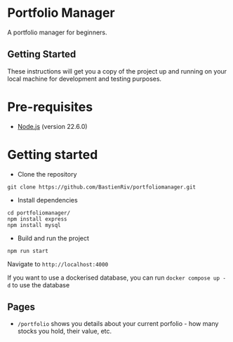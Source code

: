 # Portfolio Manager

A portfolio manager for beginners.

## Getting Started

These instructions will get you a copy of the project up and running on your local machine for development and testing purposes.

# Pre-requisites
- [Node.js](https://nodejs.org/) (version 22.6.0)


# Getting started
- Clone the repository
```
git clone https://github.com/BastienRiv/portfoliomanager.git
```
- Install dependencies
```
cd portfoliomanager/
npm install express
npm install mysql
```
- Build and run the project
```
npm run start
```
  Navigate to `http://localhost:4000`

If you want to use a dockerised database, you can run `docker compose up -d` to use the database



## Pages


- `/portfolio` shows you details about your current porfolio - how many stocks you hold, their value, etc.
